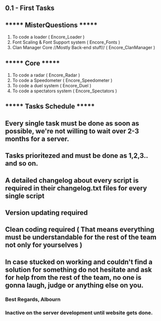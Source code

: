 ## 0.1 - First Tasks

## ***** MisterQuestions ***** ##
1. To code a loader ( Encore_Loader )
2. Font Scaling & Font Support system ( Encore_Fonts )
3. Clan Manager Core //Mostly Back-end stuff// ( Encore_ClanManager )


## ***** Core ***** ##
1. To code a radar ( Encore_Radar )
2. To code a Speedometer ( Encore_Speedometer )
3. To code a duel system ( Encore_Duel )
4. To code a spectators system ( Encore_Spectators )

## ***** Tasks Schedule ***** ##
## Every single task must be done as soon as possible, we're not willing to wait over 2-3 months for a server.
## Tasks prioritezed and must be done as 1,2,3.. and so on.
## A detailed changelog about every script is required in their changelog.txt files for every single script
## Version updating required
## Clean coding required ( That means everything must be understandable for the rest of the team not only for yourselves )
## In case stucked on working and couldn't find a solution for something do not hesitate and ask for help from the rest of the team, no one is gonna laugh, judge or anything else on you.






### Best Regards, Albourn
### Inactive on the server development until website gets done.
